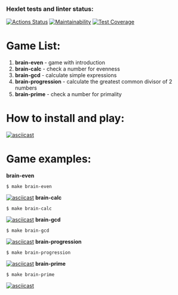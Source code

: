 ### Hexlet tests and linter status:
[![Actions Status](https://github.com/LevKrestuaninov/fullstack-javascript-project-44/workflows/hexlet-check/badge.svg)](https://github.com/LevKrestuaninov/fullstack-javascript-project-44/actions)
[![Maintainability](https://api.codeclimate.com/v1/badges/62c1bb3360cd71acb58f/maintainability)](https://codeclimate.com/github/LevKrestuaninov/fullstack-javascript-project-44/maintainability)
[![Test Coverage](https://api.codeclimate.com/v1/badges/62c1bb3360cd71acb58f/test_coverage)](https://codeclimate.com/github/LevKrestuaninov/fullstack-javascript-project-44/test_coverage)
# Game List:
1. **brain-even** - game with introduction
2. **brain-calc** - check a number for evenness
3. **brain-gcd** - calculate simple expressions
4. **brain-progression** - calculate the greatest common divisor of 2 numbers
5. **brain-prime** - check a number for primality
# How to install and play:
[![asciicast](https://asciinema.org/a/ts9GwChHUxHxs6WVCUq8QGqz5.svg)](https://asciinema.org/a/ts9GwChHUxHxs6WVCUq8QGqz5)
# Game examples: 
**brain-even**
```
$ make brain-even
```
[![asciicast](https://asciinema.org/a/U03pGSy05GIkz1e4NQjtnIAAU.svg)](https://asciinema.org/a/U03pGSy05GIkz1e4NQjtnIAAU)
**brain-calc**
```
$ make brain-calc
```
[![asciicast](https://asciinema.org/a/bpP4wwVCdqlGmpXpWkzS4F4LN.svg)](https://asciinema.org/a/bpP4wwVCdqlGmpXpWkzS4F4LN)
**brain-gcd**
```
$ make brain-gcd
```
[![asciicast](https://asciinema.org/a/CMVMfQGcdtLjJwExkCXjFdlD5.svg)](https://asciinema.org/a/CMVMfQGcdtLjJwExkCXjFdlD5)
**brain-progression**
```
$ make brain-progression
```
[![asciicast](https://asciinema.org/a/4RKIzty7GgeWTjH9VPItU6P3G.svg)](https://asciinema.org/a/4RKIzty7GgeWTjH9VPItU6P3G)
**brain-prime**
```
$ make brain-prime
```
[![asciicast](https://asciinema.org/a/rsEFU2RnomqhfJLWU8gJgvpJ5.svg)](https://asciinema.org/a/rsEFU2RnomqhfJLWU8gJgvpJ5)